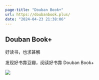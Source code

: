```yaml
---
page-title: "Douban Book+"
url: https://doubanbook.plus/
date: "2024-04-23 21:38:06"
---
```

## Douban Book+

好读书，也求甚解

发现好书靠豆瓣，阅读好书靠 Douban Book+

![](https://doubanbook.plus/douban-book-plus-screenshot.png)